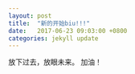 ```yaml
---
layout: post
title:  "新的开始biu!!!"
date:   2017-06-23 09:03:00 +0800
categories: jekyll update
---
```


放下过去，放眼未来。
加油！